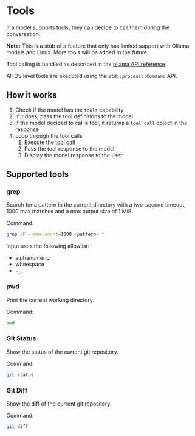 # Tools

If a model supports tools, they can decide to call them during the conversation.

**Note:** This is a stub of a feature that only has limited support with Ollama models and Linux.
More tools will be added in the future.

Tool calling is handled as described in
the [ollama API reference](https://deepwiki.com/ollama/ollama/3-api-reference "Link to ollama API reference").

All OS level tools are executed using the `std::process::Command` API.

## How it works

1. Check if the model has the `tools` capability
2. If it does, pass the tool definitions to the model
3. If the model decided to call a tool, it returns a `tool_call` object in the response
4. Loop through the tool calls
    1. Execute the tool call
    2. Pass the tool response to the model
    3. Display the model response to the user

## Supported tools

### grep

Search for a pattern in the current directory with a two-second timeout,
1000 max matches and a max output size of 1 MiB.

Command:

```bash
grep -F --max-count=1000 <pattern> *
```

Input uses the following allowlist:

- alphanumeric
- whitespace
- `-_.`

### pwd

Print the current working directory.

Command:

```bash
pwd
```

### Git Status

Show the status of the current git repository.

Command:

```bash
git status
```

### Git Diff

Show the diff of the current git repository.

Command:

```bash
git diff
```
